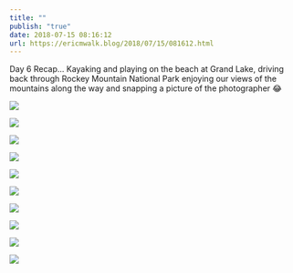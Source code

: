 ```yaml
---
title: ""
publish: "true"
date: 2018-07-15 08:16:12
url: https://ericmwalk.blog/2018/07/15/081612.html
---
```


Day 6 Recap... Kayaking and playing on the beach at Grand Lake, driving back through Rockey Mountain National Park enjoying our views of the mountains along the way and snapping a picture of the photographer 😂

![](https://ericmwalk.blog/uploads/2022/405487b3fe.jpg)

![](https://ericmwalk.blog/uploads/2022/e7bd187aee.jpg)

![](https://ericmwalk.blog/uploads/2022/5a321f75de.jpg)

![](https://ericmwalk.blog/uploads/2022/1df7b8d4d1.jpg)

![](https://ericmwalk.blog/uploads/2022/1cee5ae826.jpg)

![](https://ericmwalk.blog/uploads/2022/7b484f70b0.jpg)

![](https://ericmwalk.blog/uploads/2022/ed7cf9db84.jpg)

![](https://ericmwalk.blog/uploads/2022/02ce62971b.jpg)

![](https://ericmwalk.blog/uploads/2022/d2db08f827.jpg)

![](https://ericmwalk.blog/uploads/2022/d9c5b48b66.jpg)